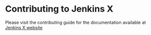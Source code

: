 # Contributing to Jenkins X

Please visit the contributing guide for the documentation available at [Jenkins X website](https://jenkins-x.io/docs/contributing/code/)
